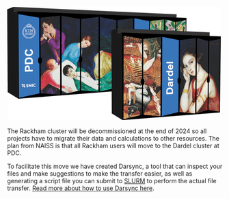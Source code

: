 ![Dardel server racks](./img/dardel_racks.png)

The Rackham cluster will be decommissioned at the end of 2024 so all projects have to migrate their data and calculations to other resources. The plan from NAISS is that all Rackham users will move to the Dardel cluster at PDC.

To facilitate this move we have created Darsync, a tool that can inspect your files and make suggestions to make the transfer easier, as well as generating a script file you can submit to [SLURM](slurm.md) to perform the actual file transfer. [Read more about how to use Darsync here](../darsync).
